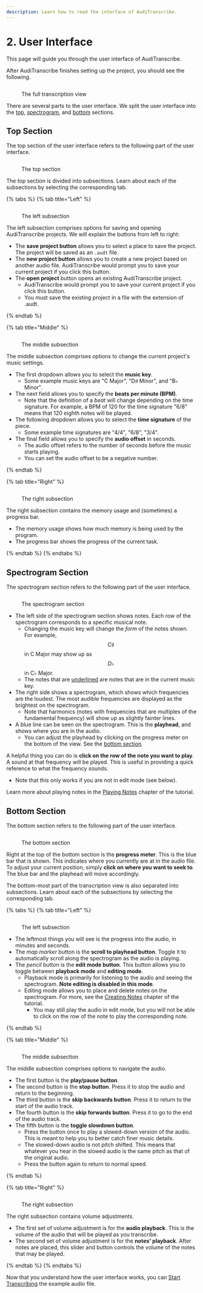 ```yaml
---
description: Learn how to read the interface of AudiTranscribe.
---
```


# 2. User Interface

This page will guide you through the user interface of AudiTranscribe.

After AudiTranscribe finishes setting up the project, you should see the following.

<figure>
    <img src="img/2-user-interface/ui.jpg" alt="">
    <figcaption>
        <p>The full transcription view</p>
    </figcaption>
</figure>

There are several parts to the user interface. We split the user interface into
the [top](2-user-interface.md#top-section), [spectrogram](2-user-interface.md#spectrogram-section),
and [bottom](2-user-interface.md#bottom-section) sections.

## Top Section

The top section of the user interface refers to the following part of the user interface.

<figure>
    <img src="img/2-user-interface/top.jpg" alt="">
    <figcaption>
        <p>The top section</p>
    </figcaption>
</figure>

The top section is divided into subsections. Learn about each of the subsections by selecting the corresponding tab.

{% tabs %}
{% tab title="Left" %}
<figure>
    <img src="img/2-user-interface/top-left.jpg" alt="">
    <figcaption>
        <p>The left subsection</p>
    </figcaption>
</figure>

The left subsection comprises options for saving and opening AudiTranscribe projects. We will explain the buttons from
left to right:

* The **save project button** allows you to select a place to save the project. The project will be saved as an `.audt`
  file.
* The **new project button** allows you to create a new project based on another audio file. AudiTranscribe would prompt
  you to save your current project if you click this button.
* The **open project** button opens an existing AudiTranscribe project.
    * AudiTranscribe would prompt you to save your current project if you click this button.
    * You must save the existing project in a file with the extension of .audt.

{% endtab %}

{% tab title="Middle" %}
<figure>
    <img src="img/2-user-interface/top-middle.jpg" alt="">
    <figcaption>
        <p>The middle subsection</p>
    </figcaption>
</figure>

The middle subsection comprises options to change the current project's music settings.

* The first dropdown allows you to select the **music key**.
    * Some example music keys are "C Major", "D♯ Minor", and "B♭ Minor".
* The next field allows you to specify the **beats per minute (BPM)**.
    * Note that the definition of a _beat_ will change depending on the time signature. For example, a BPM of 120 for
      the time signature "6/8" means that 120 eighth notes will be played.
* The following dropdown allows you to select the **time signature** of the piece.
    * Some example time signatures are "4/4", "6/8", "3/4".
* The final field allows you to specify the **audio offset** in seconds.
    * The audio offset refers to the number of seconds before the music starts playing.
    * You can set the audio offset to be a negative number.

{% endtab %}

{% tab title="Right" %}
<figure>
    <img src="img/2-user-interface/top-right.jpg" alt="">
    <figcaption>
        <p>The right subsection</p>
    </figcaption>
</figure>

The right subsection contains the memory usage and (sometimes) a progress bar.

* The memory usage shows how much memory is being used by the program.
* The progress bar shows the progress of the current task.

{% endtab %}
{% endtabs %}

## Spectrogram Section

The spectrogram section refers to the following part of the user interface.

<figure>
    <img src="img/2-user-interface/spectrogram.jpg" alt="">
    <figcaption>
        <p>The spectrogram section</p>
    </figcaption>
</figure>

* The left side of the spectrogram section shows notes. Each row of the spectrogram corresponds to a specific musical
  note.
    * Changing the music key will change the _form_ of the notes shown. For example, $$C♯$$ in C Major may show up as
      $$D♭$$ in C♭ Major.
    * The notes that are <u>underlined</u> are notes that are in the current music key.
* The right side shows a spectrogram, which shows which frequencies are the loudest. The most audible frequencies are
  displayed as the brightest on the spectrogram.
    * Note that harmonics (notes with frequencies that are multiples of the fundamental frequency) will show up as
      slightly fainter lines.
* A blue line can be seen on the spectrogram. This is the **playhead**, and shows where you are in the audio.
    * You can adjust the playhead by clicking on the progress meter on the bottom of the view. See
      the [bottom section](2-user-interface.md#bottom-section).

A helpful thing you can do is **click on the row of the note you want to play**. A sound at that frequency will be
played. This is useful in providing a quick reference to what the frequency sounds.

* Note that this only works if you are not in edit mode (see below).

Learn more about playing notes in the [Playing Notes](../reference/playing-notes.md) chapter of the tutorial.

## Bottom Section

The bottom section refers to the following part of the user interface.

<figure>
    <img src="img/2-user-interface/bottom.jpg" alt="">
    <figcaption>
        <p>The bottom section</p>
    </figcaption>
</figure>

Right at the top of the bottom section is the **progress meter**. This is the blue bar that is shown. This indicates
where you currently are at in the audio file. To adjust your current position, simply **click on where you want to seek
to**. The blue bar and the playhead will move accordingly.

The bottom-most part of the transcription view is also separated into subsections. Learn about each of the subsections
by selecting the corresponding tab.

{% tabs %}
{% tab title="Left" %}
<figure>
    <img src="img/2-user-interface/bottom-left.jpg" alt="">
    <figcaption>
        <p>The left subsection</p>
    </figcaption>
</figure>

* The leftmost things you will see is the progress into the audio, in minutes and seconds.
* The _map marker_ button is the **scroll to playhead button**. Toggle it to automatically scroll along the spectrogram
  as the audio is playing.
* The _pencil_ button is the **edit mode button**. This button allows you to toggle between **playback mode** and
  **editing mode**.
    * Playback mode is primarily for listening to the audio and seeing the spectrogram. **Note editing is disabled in
      this mode**.
    * Editing mode allows you to place and delete notes on the spectrogram. For more, see
      the [Creating Notes](../reference/creating-and-editing-notes.md) chapter of the tutorial.
        * You may still play the audio in edit mode, but you will not be able to click on the row of the note to play
          the corresponding note.

{% endtab %}

{% tab title="Middle" %}
<figure>
    <img src="img/2-user-interface/bottom-middle.jpg" alt="">
    <figcaption>
        <p>The middle subsection</p>
    </figcaption>
</figure>

The middle subsection comprises options to navigate the audio.

* The first button is the **play/pause button**.
* The second button is the **stop button**. Press it to stop the audio and return to the beginning.
* The third button is the **skip backwards button**. Press it to return to the start of the audio track.
* The fourth button is the **skip forwards button**. Press it to go to the end of the audio track.
* The fifth button is the **toggle slowdown button**.
    * Press the button once to play a slowed-down version of the audio. This is meant to help you to better catch finer
      music details.
    * The slowed-down audio is not pitch shifted. This means that whatever you hear in the slowed audio is the same
      pitch as that of the original audio.
    * Press the button again to return to normal speed.

{% endtab %}

{% tab title="Right" %}
<figure>
    <img src="img/2-user-interface/bottom-right.jpg" alt="">
    <figcaption>
        <p>The right subsection</p>
    </figcaption>
</figure>

The right subsection contains volume adjustments.

* The first set of volume adjustment is for the **audio playback**. This is the volume of the audio that will be played
  as you transcribe.
* The second set of volume adjustment is for the **notes' playback**. After notes are placed, this slider and button
  controls the volume of the notes that may be played.

{% endtab %}
{% endtabs %}

Now that you understand how the user interface works, you can [Start Transcribing](3-beginning-to-transcribe.md) the
example audio file.
